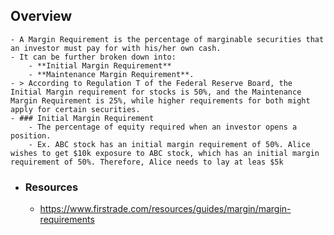 ## Overview
	- A Margin Requirement is the percentage of marginable securities that an investor must pay for with his/her own cash.
	- It can be further broken down into:
		- **Initial Margin Requirement**
		- **Maintenance Margin Requirement**.
	- > According to Regulation T of the Federal Reserve Board, the Initial Margin requirement for stocks is 50%, and the Maintenance Margin Requirement is 25%, while higher requirements for both might apply for certain securities.
	- ### Initial Margin Requirement
		- The percentage of equity required when an investor opens a position.
		- Ex. ABC stock has an initial margin requirement of 50%. Alice wishes to get $10k exposure to ABC stock, which has an initial margin requirement of 50%. Therefore, Alice needs to lay at leas $5k
- ### Resources
	- https://www.firstrade.com/resources/guides/margin/margin-requirements